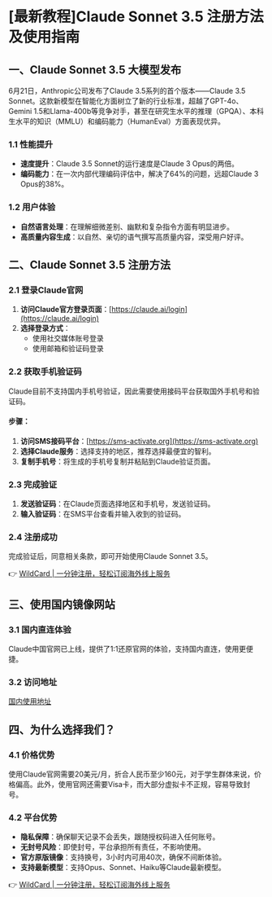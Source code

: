 # [最新教程]Claude Sonnet 3.5 注册方法及使用指南

## 一、Claude Sonnet 3.5 大模型发布

6月21日，Anthropic公司发布了Claude 3.5系列的首个版本——Claude 3.5 Sonnet。这款新模型在智能化方面树立了新的行业标准，超越了GPT-4o、Gemini 1.5和Llama-400b等竞争对手，甚至在研究生水平的推理（GPQA）、本科生水平的知识（MMLU）和编码能力（HumanEval）方面表现优异。

### 1.1 性能提升
- **速度提升**：Claude 3.5 Sonnet的运行速度是Claude 3 Opus的两倍。
- **编码能力**：在一次内部代理编码评估中，解决了64%的问题，远超Claude 3 Opus的38%。

### 1.2 用户体验
- **自然语言处理**：在理解细微差别、幽默和复杂指令方面有明显进步。
- **高质量内容生成**：以自然、亲切的语气撰写高质量内容，深受用户好评。

## 二、Claude Sonnet 3.5 注册方法

### 2.1 登录Claude官网
1. **访问Claude官方登录页面**：[https://claude.ai/login](https://claude.ai/login)
2. **选择登录方式**：
   - 使用社交媒体账号登录
   - 使用邮箱和验证码登录

### 2.2 获取手机验证码
Claude目前不支持国内手机号验证，因此需要使用接码平台获取国外手机号和验证码。

#### 步骤：
1. **访问SMS接码平台**：[https://sms-activate.org](https://sms-activate.org)
2. **选择Claude服务**：选择支持的地区，推荐选择最便宜的智利。
3. **复制手机号**：将生成的手机号复制并粘贴到Claude验证页面。

### 2.3 完成验证
1. **发送验证码**：在Claude页面选择地区和手机号，发送验证码。
2. **输入验证码**：在SMS平台查看并输入收到的验证码。

### 2.4 注册成功
完成验证后，同意相关条款，即可开始使用Claude Sonnet 3.5。

👉 [WildCard | 一分钟注册，轻松订阅海外线上服务](https://bbtdd.com/WildCard)

## 三、使用国内镜像网站

### 3.1 国内直连体验
Claude中国官网已上线，提供了1:1还原官网的体验，支持国内直连，使用更便捷。

### 3.2 访问地址
[国内使用地址](https://claude-opus.top/list)

## 四、为什么选择我们？

### 4.1 价格优势
使用Claude官网需要20美元/月，折合人民币至少160元，对于学生群体来说，价格偏高。此外，使用官网还需要Visa卡，而大部分虚拟卡不正规，容易导致封号。

### 4.2 平台优势
- **隐私保障**：确保聊天记录不会丢失，跟随授权码进入任何账号。
- **无封号风险**：即使封号，平台承担所有责任，不影响使用。
- **官方原版镜像**：支持换号，3小时内可用40次，确保不间断体验。
- **支持最新模型**：支持Opus、Sonnet、Haiku等Claude最新模型。

👉 [WildCard | 一分钟注册，轻松订阅海外线上服务](https://bbtdd.com/WildCard)